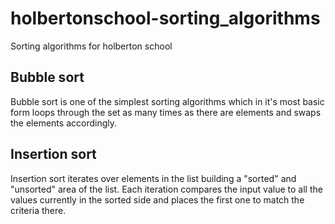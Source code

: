 # holbertonschool-sorting_algorithms
Sorting algorithms for holberton school

## Bubble sort
Bubble sort is one of the simplest sorting algorithms which in it's most basic form loops through the set as many times as there are elements and swaps the elements accordingly.

## Insertion sort
Insertion sort iterates over elements in the list building a "sorted" and "unsorted" area of the list. Each iteration compares the input value to all the values currently in the sorted side and places the first one to match the criteria there.

